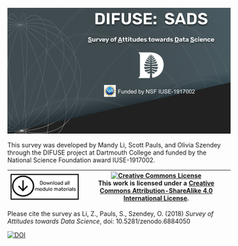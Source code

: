 ![DIFUSE Survey of Attitudes towards Data Science, Dartmouth College. NSF IUSE-1917002](DIFUSE-SADS.png "DIFUSE Survey of Attitudes towards Data Science. NSF IUSE-1917002")

This survey was developed by Mandy Li, Scott Pauls, and Olivia Szendey through the DIFUSE project at Dartmouth College and funded by the National Science Foundation award IUSE-1917002.

|[<img src="repository-assets/download-all.png" alt="Download the entire module" align="center" style="width: 4in;" />](https://github.com/difuse-dartmouth/sociology-health-outcomes/archive/refs/heads/main.zip)| <a rel="license" href="http://creativecommons.org/licenses/by-sa/4.0/"><img alt="Creative Commons License" style="width=2in" src="https://i.creativecommons.org/l/by-sa/4.0/88x31.png" /><br></a>This work is licensed under a <a rel="license" href="http://creativecommons.org/licenses/by-sa/4.0/">Creative Commons Attribution-ShareAlike 4.0 International License</a>. |
|---------|----------|

Please cite the survey as 
Li, Z., Pauls, S., Szendey, O. (2018) *Survey of Attitudes towards Data Science*, doi: 10.5281/zenodo.6884050

[![DOI](https://zenodo.org/badge/516747978.svg)](https://zenodo.org/badge/latestdoi/516747978)

